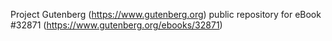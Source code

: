 Project Gutenberg (https://www.gutenberg.org) public repository for eBook #32871 (https://www.gutenberg.org/ebooks/32871)
